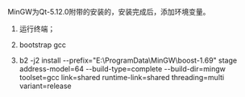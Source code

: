 MinGW为Qt-5.12.0附带的安装的，安装完成后，添加环境变量。

1. 运行终端；
2. bootstrap gcc

3. b2 -j2 install --prefix="E:\ProgramData\MinGW\boost-1.69" stage address-model=64 --build-type=complete --build-dir=mingw toolset=gcc link=shared runtime-link=shared threading=multi variant=release



